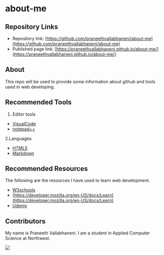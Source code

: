 # about-me

## Repository Links

- Repository link: [https://github.com/praneethvallabhaneni/about-me](https://github.com/praneethvallabhaneni/about-me)
- Published page link: [https://praneethvallabhaneni.github.io/about-me/](https://praneethvallabhaneni.github.io/about-me/)

## About
This repo will be used to provide some information about github and tools used in web developing.

## Recommended Tools
1. Editor tools
- [VisualCode](https://code.visualstudio.com/)
- [notepad++](https://notepad-plus-plus.org/)
 
2.Languages
- [HTML5](https://developer.mozilla.org/en-US/docs/Web/Guide/HTML/HTML5)
- [Markdown](https://www.markdownguide.org/)

## Recommended Resources
The following are the resources I have used to learn web development.
- [W3schools](https://www.w3schools.com/whatis/)
- [https://developer.mozilla.org/en-US/docs/Learn](https://developer.mozilla.org/en-US/docs/Learn)
- [Udemy](https://www.udemy.com/courses/development/web-development/)

## Contributors
My name is Praneeth Vallabhaneni. I am a student in Applied Computer Science at Northwest.

![](praneeth.JPG)
